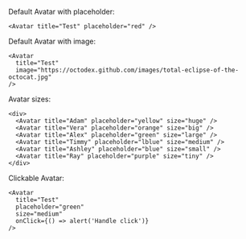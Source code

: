 Default Avatar with placeholder:

    <Avatar title="Test" placeholder="red" />

Default Avatar with image:

    <Avatar
      title="Test"
      image="https://octodex.github.com/images/total-eclipse-of-the-octocat.jpg"
    />

Avatar sizes:

    <div>
      <Avatar title="Adam" placeholder="yellow" size="huge" />
      <Avatar title="Vera" placeholder="orange" size="big" />
      <Avatar title="Alex" placeholder="green" size="large" />
      <Avatar title="Timmy" placeholder="lblue" size="medium" />
      <Avatar title="Ashley" placeholder="blue" size="small" />
      <Avatar title="Ray" placeholder="purple" size="tiny" />
    </div>

Clickable Avatar:

    <Avatar
      title="Test"
      placeholder="green"
      size="medium"
      onClick={() => alert('Handle click')}
    />
